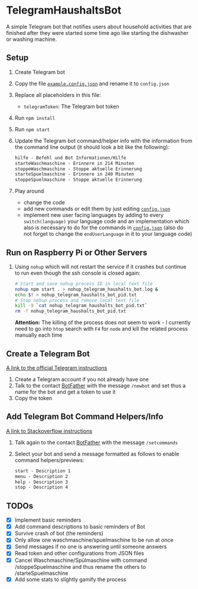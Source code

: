 # TelegramHaushaltsBot

A simple Telegram bot that notifies users about household activities that are finished after they were started some time ago like starting the dishwasher or washing machine.

## Setup

1. Create Telegram bot
2. Copy the file [`example.config.json`](example.config.json) and rename it to `config.json`
3. Replace all placeholders in this file:
   - `telegramToken`: The Telegram bot token
4. Run `npm install`
5. Run `npm start`
6. Update the Telegram bot command/helper info with the information from the command line output (it should look a bit like the following):

   ```txt
   hilfe - Befehl und Bot Informationen/Hilfe
   starteWaschmaschine - Erinnere in 214 Minuten
   stoppeWaschmaschine - Stoppe aktuelle Erinnerung
   starteSpuelmaschine - Erinnere in 240 Minuten
   stoppeSpuelmaschine - Stoppe aktuelle Erinnerung
   ```
7. Play around
   - change the code
   - add new commands or edit them by just editing [`config.json`](example.config.json)
   - implement new user facing languages by adding to every `switch(language)` your language code and an implementation which also is necessary to do for the commands in [`config.json`](example.config.json) (also do not forget to change the `endUserLanguage` in it to your language code)

## Run on Raspberry Pi or Other Servers

1. Using `nohup` which will not restart the service if it crashes but continue to run even though the ssh console is closed again:

   ```sh
   # Start and save nohup process ID in local text file
   nohup npm start . > nohup_telegram_haushalts_bot.log &
   echo $! > nohup_telegram_haushalts_bot_pid.txt
   # Stop nohup process and remove local text file
   kill -9 `cat nohup_telegram_haushalts_bot_pid.txt`
   rm -f nohup_telegram_haushalts_bot_pid.txt
   ```
   **Attention:** The killing of the process does not seem to work - I currently need to go into `htop` search  with `F4` for `node` and kill the related process manually each time

## Create a Telegram Bot

[A link to the official Telegram instructions](https://core.telegram.org/bots#3-how-do-i-create-a-bot)

1. Create a Telegram account if you not already have one
2. Talk to the contact [BotFather](https://t.me/botfather) with the message `/newbot` and set thus a name for the bot and get a token to use it
3. Copy the token

## Add Telegram Bot Command Helpers/Info

[A link to Stackoverflow instructions](https://stackoverflow.com/questions/34457568/how-to-show-options-in-telegram-bot/34458436#34458436)

1. Talk again to the contact [BotFather](https://t.me/botfather) with the message `/setcommands`
2. Select your bot and send a message formatted as follows to enable command helpers/previews:

   ```txt
   start - Description 1
   menu - Description 2
   help - Description 3
   stop - Description 4
   ```

## TODOs

- [x] Implement basic reminders
- [x] Add command descriptions to basic reminders of Bot
- [x] Survive crash of bot (the reminders)
- [x] Only allow one waschmaschine/spuelmaschine to be run at once
- [x] Send messages if no one is answering until someone answers
- [x] Read token and other configurations from JSON files
- [x] Cancel Waschmaschine/Spülmaschine with command /stoppeSpuelmaschine and thus rename the others to /starteSpuelmaschine
- [x] Add some stats to slightly gamify the process
